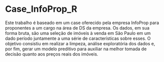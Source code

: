 # Case_InfoProp_R
Este trabalho é baseado em um case oferecido pela empresa InfoProp para proponentes a um cargo na área de DS da empresa. Os dados, em sua forma bruta, são uma seleção de imóveis à venda em São Paulo em um dado período juntamente a uma série de características sobre esses. O objetivo consistiu em realizar a limpeza, análise exploratória dos dados e, por fim, gerar um modelo preditivo para auxiliar na melhor tomada de decisão quanto aos preços reais dos imóveis.
